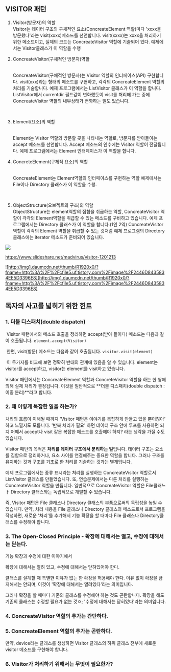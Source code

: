 ## VISITOR 패턴

1. Visitor(방문자)의 역할  
   ​
   Visitor는 데이터 구조의 구체적인 요소(ConcreateElement 역할)마다 'xxxx을 방문했다'라는 visit(xxxx)메소드를 선언합니다. visit(xxxx)는 xxxx을 처리하기 위한 메소드이고, 실제의 코드는 ConcreateVisitor 역할에 기술되어 있다.
   예제에서는 Visitor클래스가 이 역할을 수행
   ​

2. ConcreateVisitor(구체적인 방문자)역할  
   ​

   ConcreateVisitor(구체적인 방문자)는 Visitor 역할의 인터페이스(API) 구현합니다. visit(xxx)라는 형태의 메소드를 구현하고, 각각의 ConcreateElement 역할의 처리를 기술합니다. 예제 프로그램에서는 ListVisitor 클래스가 이 역할을 합니다. ListVisitor에서 currentdir 필드값이 변화했듯이 visit를 처리해 가는 중에 ConcreateVisitor 역할의 내부상태가 변화하는 일도 있습니다.

   ​

3. Element(요소)의 역할  
   ​

   Element는 Visitor 역할의 방문할 곳을 나타내는 역할로, 방문자를 받아들이는 accept 메소드를 선언합니다. Accept 메소드의 인수에는 Visitor 역할이 전달됩니다. 예제 프로그램에서는 Element 인터페이스가 이 역할을 합니다.
   ​

4. ConcreteElement(구체적 요소)의 역할   
   ​

   ConcreateElement는 Element역할의 인터페이스를 구현하는 역할 예제에서는 File이나 Directory 클래스가 이 역할을 수행.

   ​

5. ObjectStructure(오브젝트의 구조)의 역할  
   ObjectStructure는 element역할의 집합을 취급하는 역할, ConcreateVisitor 역할이 각각의 Element역할을 취급할 수 있는 메소드를 구비하고 있습니다. 예제 프로그램에서는 Directory 클래스가 이 역할을 합니다.(1인 2역) ConcreateVisitor 역할이 각각의 Element 역할을 취급할 수 있는 것처럼 예제 프로그램의 Directory 클래스에는 iterator 메소드가 준비되어 있습니다.
   ​





![](http://img1.daumcdn.net/thumb/R1920x0/?fname=http%3A%2F%2Fcfile3.uf.tistory.com%2Fimage%2F1622A13550192C7A07C984)

https://www.slideshare.net/madvirus/visitor-1201213

![http://img1.daumcdn.net/thumb/R1920x0/?fname=http%3A%2F%2Fcfile5.uf.tistory.com%2Fimage%2F2446D8435834EE5D3396E8](http://img1.daumcdn.net/thumb/R1920x0/?fname=http%3A%2F%2Fcfile5.uf.tistory.com%2Fimage%2F2446D8435834EE5D3396E8)

## 독자의 사고를 넓히기 위한 힌트

### 1. 더블 디스패치(double dispatch)

​	Visitor 패턴에서의 메소드 호출을 정리하면 accept(받아 들이다) 메소드는 다음과 같이 호출됩니다.
​	`element.accept(Visitor)`

​	한편, visit(방문) 메소드는 다음과 같이 호출됩니다.
​	`visitor.visit(element)`

​	이 두가지를 비교해 보면 정확히 반대의 관계에 있음을 알 수 있습니다. element는 visitor를 accept하고, visitor는 element를 visit하고 있습니다.

Visitor 패턴에서는 ConcreateElement 역할과 ConcreteVisitor 역할을 하는 한 쌍에 의해 실제 처리가 결정됩니다. 이것을 일반적으로 **더블 디스패치(double dispatch : 이중 분리)**라고 합니다.

### 2. 왜 이렇게 복잡한 일을 하는가?

처리의 흐름이 이해될 때까지 'Visitor 패턴은 이야기를 복잡하게 만들고 있을 뿐이잖아' 하고 느낄지도 모릅니다. '반복 처리가 필요' 하면 데이터 구조 안에 루프를 사용하면 되지 어쨰서 accept나 visit 같은 복잡한 메소드를 호출해야 하지? 라는 생각을 가질 수도 있습니다.

Visitor 패턴의 목적은 **처리를 데이터 구조에서 분리하는 일**입니다. 데이터 구조는 요소를 집합으로 정리하거나, 요소 사이를 연결해주는 중요한 역할을 합니다. 그러나 구조를 유지하는 것과 구조를 기초로 한 처리를 기술하는 것과는 별개입니다.

예제 프로그램에서는 종류 표시라는 처리를 실행하는 ConcreateVisitor 역할로서 ListVisitor 클래스를 만들었습니다. 또, 연습문제에서는 다른 처리를 실행하는 ConcreateVisitor 역할을 만듭니다. 일반적으로 ConcreateVisitor 역할은 File클래느ㅏ Directory 클래스와는 독립적으로 개발할 수 있습니다.

즉, Visitor 패턴은 File 클래스나 Directory 클래스의 부품으로써의 독립성을 높일 수 있습니다. 만약, 처리 내용을 File 클래스나 Directory 클래스의 메소드로서 프로그램을 작성하면, 새로운  '처리'를 추가해서 기능 확장을 할 때마다 File 클래스나 Directory클래스를 수정해야 합니다.

### 3. The Open-Closed Principle - 확장에 대해서는 열고, 수정에 대해서는 닫는다.

기능 확장과 수정에 대한 이야기에서

확장에 대해서는 열려 있고, 수정에 대해서는 닫혀있어야 한다.

클래스를 설계할 때 특별한 이유가 없는 한 확장을 허용해야 한다. 이유 없이 확장을 금지해서는 안되며, 이것이 '확장에 대해서는 열려있다'라는 의미입니다.

그러나 확장을 할 때마다 기존의 클래스를 수정해야 하는 것도 곤란합니다. 확장을 해도 기존의 클래스는 수정할 필요가 없는 것ㅇ; '수정에 대해서는 닫혀있다'라는 의미입니다.

### 4. ConcreateVisitor 역할의 추가는 간단하다.

### 5. ConcreateElement 역할의 추가는 곤란하다.

만약, device라는 클래스를 생성하면 Visitor 클래스의 하위 클래스 전부에 새로운 visitor 메소드를 구현해야 합니다.

### 6. Visitor가 처리하기 위해서는 무엇이 필요한가?

